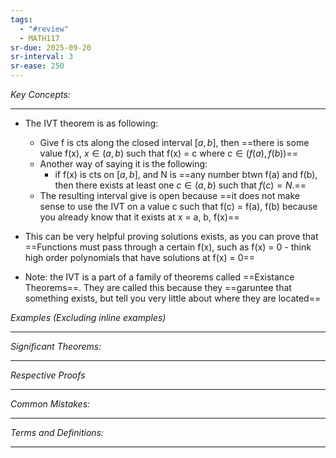 ```yaml
---
tags:
  - "#review"
  - MATH117
sr-due: 2025-09-20
sr-interval: 3
sr-ease: 250
---
```

*Key Concepts:*
___

- The IVT theorem is as following:
	- Give f is cts along the closed interval $[a, b]$, then ==there is some value f(x), $x \in (a, b)$ such that f(x) = c where $c \in (f(a), f(b))$==
	- Another way of saying it is the following:
		- if f(x) is cts on $[a, b]$, and N is ==any number btwn f(a) and f(b), then there exists at least one $c\in (a, b)$ such that $f(c) = N$.==
	- The resulting interval give is open because ==it does not make sense to use the IVT on a value c such that f(c) = f(a), f(b) because you already know that it exists at x = a, b, f(x)==
- This can be very helpful proving solutions exists, as you can prove that ==Functions must pass through a certain f(x), such as f(x) = 0 - think high order polynomials that have solutions at f(x) = 0==

- Note: the IVT is a part of a family of theorems called ==Existance Theorems==. They are called this because they ==garuntee that something exists, but tell you very little about where they are located==

*Examples (Excluding inline examples)* 
___

*Significant Theorems:*
___

*Respective Proofs*
___

*Common Mistakes:*
___

*Terms and Definitions:*
___

